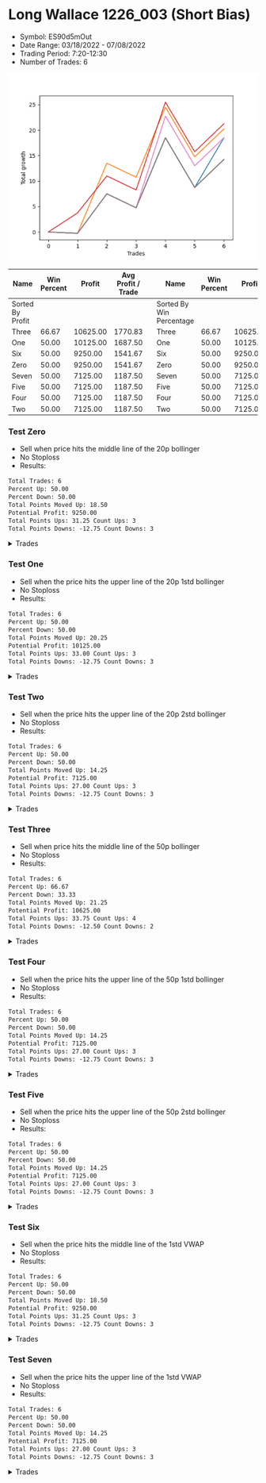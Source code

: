 # Long Wallace 1226_003 (Short Bias)
- Symbol: ES90d5mOut
- Date Range: 03/18/2022 - 07/08/2022
- Trading Period: 7:20-12:30
- Number of Trades: 6

![Plot](LongWallace1226_003ES90d5mOut(ShortBias).png)

| Name | Win Percent | Profit | Avg Profit / Trade |     | Name | Win Percent | Profit | Avg Profit / Trade |
| ---- | ----------- | ------ | ------------------ | --- | ---- | ----------- | ------ | ------------------ |
| Sorted By <br> Profit | | | | | Sorted By <br> Win Percentage ||||
| Three | 66.67 | 10625.00 | 1770.83 |     | Three | 66.67 | 10625.00 | 1770.83 |
| One | 50.00 | 10125.00 | 1687.50 |     | One | 50.00 | 10125.00 | 1687.50 |
| Six | 50.00 | 9250.00 | 1541.67 |     | Six | 50.00 | 9250.00 | 1541.67 |
| Zero | 50.00 | 9250.00 | 1541.67 |     | Zero | 50.00 | 9250.00 | 1541.67 |
| Seven | 50.00 | 7125.00 | 1187.50 |     | Seven | 50.00 | 7125.00 | 1187.50 |
| Five | 50.00 | 7125.00 | 1187.50 |     | Five | 50.00 | 7125.00 | 1187.50 |
| Four | 50.00 | 7125.00 | 1187.50 |     | Four | 50.00 | 7125.00 | 1187.50 |
| Two | 50.00 | 7125.00 | 1187.50 |     | Two | 50.00 | 7125.00 | 1187.50 |

### Test Zero
* Sell when price hits the middle line of the 20p bollinger
* No Stoploss
* Results:
```
Total Trades: 6
Percent Up: 50.00
Percent Down: 50.00
Total Points Moved Up: 18.50
Potential Profit: 9250.00
Total Points Ups: 31.25 Count Ups: 3
Total Points Downs: -12.75 Count Downs: 3
```

<details><summary>Trades</summary>

<code>In: 2022-03-29 09:40:00		Out: 2022-03-29 10:10:55		Total Position Time: 30:55		Total Move Up: -0.25		Total to Date: -0.25</code> <br />
<code>In: 2022-03-30 12:30:00		Out: 2022-03-30 12:46:25		Total Position Time: 16:25		Total Move Up: 7.75		Total to Date: 7.50</code> <br />
<code>In: 2022-03-31 09:40:00		Out: 2022-03-31 10:10:55		Total Position Time: 30:55		Total Move Up: -2.75		Total to Date: 4.75</code> <br />
<code>In: 2022-04-20 12:00:00		Out: 2022-04-20 12:24:15		Total Position Time: 24:15		Total Move Up: 13.75		Total to Date: 18.50</code> <br />
<code>In: 2022-05-02 10:10:00		Out: 2022-05-02 10:40:55		Total Position Time: 30:55		Total Move Up: -9.75		Total to Date: 8.75</code> <br />
<code>In: 2022-06-29 09:35:00		Out: 2022-06-29 10:01:50		Total Position Time: 26:50		Total Move Up: 9.75		Total to Date: 18.50</code> <br />


</details>

### Test One
* Sell when the price hits the upper line of the 20p 1std bollinger
* No Stoploss
* Results:
```
Total Trades: 6
Percent Up: 50.00
Percent Down: 50.00
Total Points Moved Up: 20.25
Potential Profit: 10125.00
Total Points Ups: 33.00 Count Ups: 3
Total Points Downs: -12.75 Count Downs: 3
```

<details><summary>Trades</summary>

<code>In: 2022-03-29 09:40:00		Out: 2022-03-29 10:10:55		Total Position Time: 30:55		Total Move Up: -0.25		Total to Date: -0.25</code> <br />
<code>In: 2022-03-30 12:30:00		Out: 2022-03-30 12:59:50		Total Position Time: 29:50		Total Move Up: 13.75		Total to Date: 13.50</code> <br />
<code>In: 2022-03-31 09:40:00		Out: 2022-03-31 10:10:55		Total Position Time: 30:55		Total Move Up: -2.75		Total to Date: 10.75</code> <br />
<code>In: 2022-04-20 12:00:00		Out: 2022-04-20 12:30:55		Total Position Time: 30:55		Total Move Up: 13.75		Total to Date: 24.50</code> <br />
<code>In: 2022-05-02 10:10:00		Out: 2022-05-02 10:40:55		Total Position Time: 30:55		Total Move Up: -9.75		Total to Date: 14.75</code> <br />
<code>In: 2022-06-29 09:35:00		Out: 2022-06-29 10:05:55		Total Position Time: 30:55		Total Move Up: 5.50		Total to Date: 20.25</code> <br />


</details>

### Test Two
* Sell when the price hits the upper line of the 20p 2std bollinger
* No Stoploss
* Results:
```
Total Trades: 6
Percent Up: 50.00
Percent Down: 50.00
Total Points Moved Up: 14.25
Potential Profit: 7125.00
Total Points Ups: 27.00 Count Ups: 3
Total Points Downs: -12.75 Count Downs: 3
```

<details><summary>Trades</summary>

<code>In: 2022-03-29 09:40:00		Out: 2022-03-29 10:10:55		Total Position Time: 30:55		Total Move Up: -0.25		Total to Date: -0.25</code> <br />
<code>In: 2022-03-30 12:30:00		Out: 2022-03-31 06:30:55		Total Position Time: 1080:55		Total Move Up: 7.75		Total to Date: 7.50</code> <br />
<code>In: 2022-03-31 09:40:00		Out: 2022-03-31 10:10:55		Total Position Time: 30:55		Total Move Up: -2.75		Total to Date: 4.75</code> <br />
<code>In: 2022-04-20 12:00:00		Out: 2022-04-20 12:30:55		Total Position Time: 30:55		Total Move Up: 13.75		Total to Date: 18.50</code> <br />
<code>In: 2022-05-02 10:10:00		Out: 2022-05-02 10:40:55		Total Position Time: 30:55		Total Move Up: -9.75		Total to Date: 8.75</code> <br />
<code>In: 2022-06-29 09:35:00		Out: 2022-06-29 10:05:55		Total Position Time: 30:55		Total Move Up: 5.50		Total to Date: 14.25</code> <br />


</details>

### Test Three
* Sell when price hits the middle line of the 50p bollinger
* No Stoploss
* Results:
```
Total Trades: 6
Percent Up: 66.67
Percent Down: 33.33
Total Points Moved Up: 21.25
Potential Profit: 10625.00
Total Points Ups: 33.75 Count Ups: 4
Total Points Downs: -12.50 Count Downs: 2
```

<details><summary>Trades</summary>

<code>In: 2022-03-29 09:40:00		Out: 2022-03-29 09:43:20		Total Position Time: 03:20		Total Move Up: 3.75		Total to Date: 3.75</code> <br />
<code>In: 2022-03-30 12:30:00		Out: 2022-03-31 06:30:00		Total Position Time: 1080:00		Total Move Up: 7.25		Total to Date: 11.00</code> <br />
<code>In: 2022-03-31 09:40:00		Out: 2022-03-31 10:10:55		Total Position Time: 30:55		Total Move Up: -2.75		Total to Date: 8.25</code> <br />
<code>In: 2022-04-20 12:00:00		Out: 2022-04-20 12:25:50		Total Position Time: 25:50		Total Move Up: 17.25		Total to Date: 25.50</code> <br />
<code>In: 2022-05-02 10:10:00		Out: 2022-05-02 10:40:55		Total Position Time: 30:55		Total Move Up: -9.75		Total to Date: 15.75</code> <br />
<code>In: 2022-06-29 09:35:00		Out: 2022-06-29 10:05:55		Total Position Time: 30:55		Total Move Up: 5.50		Total to Date: 21.25</code> <br />


</details>

### Test Four
* Sell when the price hits the upper line of the 50p 1std bollinger
* No Stoploss
* Results:
```
Total Trades: 6
Percent Up: 50.00
Percent Down: 50.00
Total Points Moved Up: 14.25
Potential Profit: 7125.00
Total Points Ups: 27.00 Count Ups: 3
Total Points Downs: -12.75 Count Downs: 3
```

<details><summary>Trades</summary>

<code>In: 2022-03-29 09:40:00		Out: 2022-03-29 10:10:55		Total Position Time: 30:55		Total Move Up: -0.25		Total to Date: -0.25</code> <br />
<code>In: 2022-03-30 12:30:00		Out: 2022-03-31 06:30:55		Total Position Time: 1080:55		Total Move Up: 7.75		Total to Date: 7.50</code> <br />
<code>In: 2022-03-31 09:40:00		Out: 2022-03-31 10:10:55		Total Position Time: 30:55		Total Move Up: -2.75		Total to Date: 4.75</code> <br />
<code>In: 2022-04-20 12:00:00		Out: 2022-04-20 12:30:55		Total Position Time: 30:55		Total Move Up: 13.75		Total to Date: 18.50</code> <br />
<code>In: 2022-05-02 10:10:00		Out: 2022-05-02 10:40:55		Total Position Time: 30:55		Total Move Up: -9.75		Total to Date: 8.75</code> <br />
<code>In: 2022-06-29 09:35:00		Out: 2022-06-29 10:05:55		Total Position Time: 30:55		Total Move Up: 5.50		Total to Date: 14.25</code> <br />


</details>

### Test Five
* Sell when the price hits the upper line of the 50p 2std bollinger
* No Stoploss
* Results:
```
Total Trades: 6
Percent Up: 50.00
Percent Down: 50.00
Total Points Moved Up: 14.25
Potential Profit: 7125.00
Total Points Ups: 27.00 Count Ups: 3
Total Points Downs: -12.75 Count Downs: 3
```

<details><summary>Trades</summary>

<code>In: 2022-03-29 09:40:00		Out: 2022-03-29 10:10:55		Total Position Time: 30:55		Total Move Up: -0.25		Total to Date: -0.25</code> <br />
<code>In: 2022-03-30 12:30:00		Out: 2022-03-31 06:30:55		Total Position Time: 1080:55		Total Move Up: 7.75		Total to Date: 7.50</code> <br />
<code>In: 2022-03-31 09:40:00		Out: 2022-03-31 10:10:55		Total Position Time: 30:55		Total Move Up: -2.75		Total to Date: 4.75</code> <br />
<code>In: 2022-04-20 12:00:00		Out: 2022-04-20 12:30:55		Total Position Time: 30:55		Total Move Up: 13.75		Total to Date: 18.50</code> <br />
<code>In: 2022-05-02 10:10:00		Out: 2022-05-02 10:40:55		Total Position Time: 30:55		Total Move Up: -9.75		Total to Date: 8.75</code> <br />
<code>In: 2022-06-29 09:35:00		Out: 2022-06-29 10:05:55		Total Position Time: 30:55		Total Move Up: 5.50		Total to Date: 14.25</code> <br />


</details>

### Test Six
* Sell when the price hits the middle line of the 1std VWAP
* No Stoploss
* Results:
```
Total Trades: 6
Percent Up: 50.00
Percent Down: 50.00
Total Points Moved Up: 18.50
Potential Profit: 9250.00
Total Points Ups: 31.25 Count Ups: 3
Total Points Downs: -12.75 Count Downs: 3
```

<details><summary>Trades</summary>

<code>In: 2022-03-29 09:40:00		Out: 2022-03-29 10:10:55		Total Position Time: 30:55		Total Move Up: -0.25		Total to Date: -0.25</code> <br />
<code>In: 2022-03-30 12:30:00		Out: 2022-03-31 06:30:55		Total Position Time: 1080:55		Total Move Up: 7.75		Total to Date: 7.50</code> <br />
<code>In: 2022-03-31 09:40:00		Out: 2022-03-31 10:10:55		Total Position Time: 30:55		Total Move Up: -2.75		Total to Date: 4.75</code> <br />
<code>In: 2022-04-20 12:00:00		Out: 2022-04-20 12:26:10		Total Position Time: 26:10		Total Move Up: 18.00		Total to Date: 22.75</code> <br />
<code>In: 2022-05-02 10:10:00		Out: 2022-05-02 10:40:55		Total Position Time: 30:55		Total Move Up: -9.75		Total to Date: 13.00</code> <br />
<code>In: 2022-06-29 09:35:00		Out: 2022-06-29 10:05:55		Total Position Time: 30:55		Total Move Up: 5.50		Total to Date: 18.50</code> <br />


</details>

### Test Seven
* Sell when the price hits the upper line of the 1std VWAP
* No Stoploss
* Results:
```
Total Trades: 6
Percent Up: 50.00
Percent Down: 50.00
Total Points Moved Up: 14.25
Potential Profit: 7125.00
Total Points Ups: 27.00 Count Ups: 3
Total Points Downs: -12.75 Count Downs: 3
```

<details><summary>Trades</summary>

<code>In: 2022-03-29 09:40:00		Out: 2022-03-29 10:10:55		Total Position Time: 30:55		Total Move Up: -0.25		Total to Date: -0.25</code> <br />
<code>In: 2022-03-30 12:30:00		Out: 2022-03-31 06:30:55		Total Position Time: 1080:55		Total Move Up: 7.75		Total to Date: 7.50</code> <br />
<code>In: 2022-03-31 09:40:00		Out: 2022-03-31 10:10:55		Total Position Time: 30:55		Total Move Up: -2.75		Total to Date: 4.75</code> <br />
<code>In: 2022-04-20 12:00:00		Out: 2022-04-20 12:30:55		Total Position Time: 30:55		Total Move Up: 13.75		Total to Date: 18.50</code> <br />
<code>In: 2022-05-02 10:10:00		Out: 2022-05-02 10:40:55		Total Position Time: 30:55		Total Move Up: -9.75		Total to Date: 8.75</code> <br />
<code>In: 2022-06-29 09:35:00		Out: 2022-06-29 10:05:55		Total Position Time: 30:55		Total Move Up: 5.50		Total to Date: 14.25</code> <br />


</details>